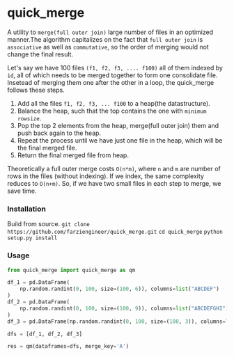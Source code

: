 # quick_merge
A utility to `merge(full outer join)` large number of files in an optimized manner.The algorithm capitalizes on the fact that `full outer join` is `associative` as well as `commutative`, so the order of merging would not change the final result.

Let's say we have 100 files `(f1, f2, f3, .... f100)` all of them indexed by `id`, all of which needs to be merged together to form one consolidate file. Insetead of merging them one after the other in a loop, the quick_merge follows these steps.

1. Add all the files `f1, f2, f3, ... f100` to a heap(the datastructure).
2. Balance the heap, such that the top contains the one with `minimum rowsize`. 
3. Pop the top 2 elements from the heap, merge(full outer join) them and push back again to the heap.
4. Repeat the process until we have just one file in the heap, which will be the final merged file.
5. Return the final merged file from heap.

Theoretically a full outer merge costs `O(n*m)`, where `n` and `m` are number of rows in the files (without indexing).
If we index, the same complexity reduces to `O(n+m)`. So, if we have two small files in each step to merge, we save time.


### Installation
Build from source.
```git clone https://github.com/farziengineer/quick_merge.git```
```cd quick_merge```
```python setup.py install```

### Usage
```python
from quick_merge import quick_merge as qm

df_1 = pd.DataFrame(
    np.random.randint(0, 100, size=(100, 6)), columns=list("ABCDEF")
)
df_2 = pd.DataFrame(
    np.random.randint(0, 100, size=(100, 9)), columns=list("ABCDEFGHI")
)
df_3 = pd.DataFrame(np.random.randint(0, 100, size=(100, 3)), columns=list("ABC"))

dfs = [df_1, df_2, df_3]

res = qm(dataframes=dfs, merge_key='A')
  ```
